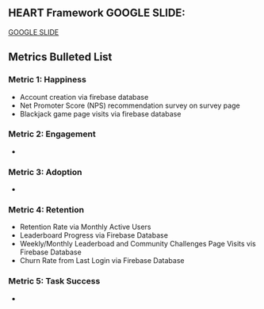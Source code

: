 ## **HEART Framework GOOGLE SLIDE:**

[GOOGLE SLIDE](https://docs.google.com/presentation/d/16w8DEZ-3e3qy0Nrw4grn8-tGn9Tece7CmrrVDgjw2YM/edit#slide=id.g30e22f2fd56_0_0)

## **Metrics Bulleted List**

### Metric 1: **Happiness**
- Account creation via firebase database
- Net Promoter Score (NPS) recommendation survey on survey page
- Blackjack game page visits via firebase database

### Metric 2: **Engagement**
-

### Metric 3: **Adoption**
-

### Metric 4: **Retention**
- Retention Rate via Monthly Active Users
- Leaderboard Progress via Firebase Database
- Weekly/Monthly Leaderboad and Community Challenges Page Visits vis Firebase Database
- Churn Rate from Last Login via Firebase Database
  
### Metric 5: **Task Success**
-
  
